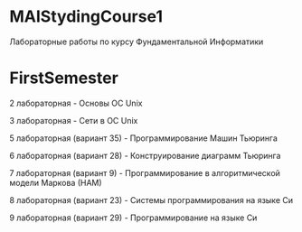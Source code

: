 # MAIStydingCourse1
Лабораторные работы по курсу Фундаментальной Информатики
# FirstSemester
2 лабораторная - Основы ОС Unix

3 лабораторная - Сети в ОС Unix

5 лабораторная (вариант 35) - Программирование Машин Тьюринга

6 лабораторная (вариант 28) - Конструирование диаграмм Тьюринга

7 лабораторная (вариант 9) - Программирование в алгоритмической модели Маркова (НАМ)

8 лабораторная (вариант 23) - Системы программирования на языке Си

9 лабораторная (вариант 29) - Программирование на языке Си
